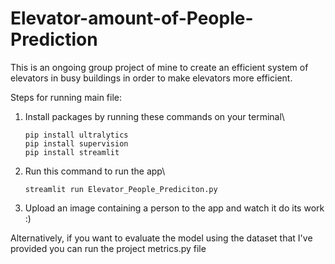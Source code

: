 # Elevator-amount-of-People-Prediction
This is an ongoing group project of mine to create an efficient system of elevators in busy buildings in order to make elevators more efficient.

Steps for running main file:
1. Install packages by running these commands on your terminal\
   ```
   pip install ultralytics
   pip install supervision
   pip install streamlit
   ```

2. Run this command to run the app\
   ```
   streamlit run Elevator_People_Prediciton.py
   ```
   
4. Upload an image containing a person to the app and watch it do its work :)

Alternatively, if you want to evaluate the model using the dataset that I've provided you can run the project metrics.py file
